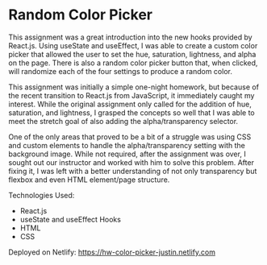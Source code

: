# Random Color Picker

This assignment was a great introduction into the new hooks provided by React.js. Using useState and useEffect, I was able to create a custom color picker that allowed the user to set the hue, saturation, lightness, and alpha on the page. There is also a random color picker button that, when clicked, will randomize each of the four settings to produce a random color.

This assignment was initially a simple one-night homework, but because of the recent transition to React.js from JavaScript, it immediately caught my interest. While the original assignment only called for the addition of hue, saturation, and lightness, I grasped the concepts so well that I was able to meet the stretch goal of also adding the alpha/transparency selector.

One of the only areas that proved to be a bit of a struggle was using CSS and custom elements to handle the alpha/transparency setting with the background image. While not required, after the assignment was over, I sought out our instructor and worked with him to solve this problem. After fixing it, I was left with a better understanding of not only transparency but flexbox and even HTML element/page structure.

Technologies Used:
- React.js
- useState and useEffect Hooks
- HTML
- CSS

Deployed on Netlify: https://hw-color-picker-justin.netlify.com
